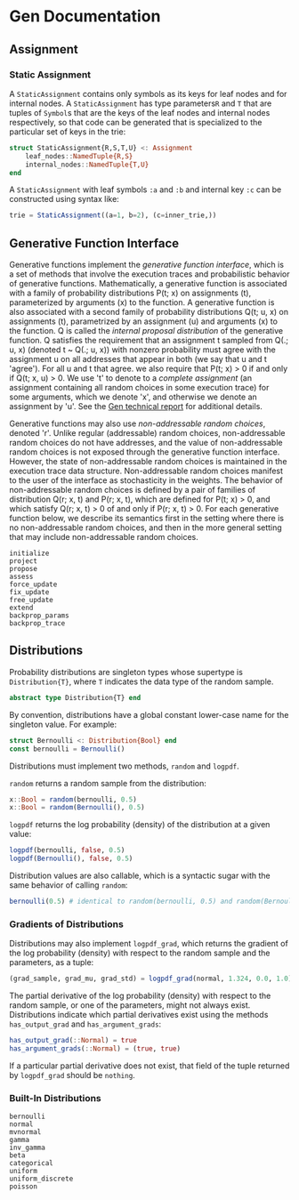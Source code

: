 # Gen Documentation

## Assignment

### Static Assignment

A `StaticAssignment` contains only symbols as its keys for leaf nodes and for internal nodes.
A `StaticAssignment` has type parameters`R` and `T` that are tuples of `Symbol`s that are the keys of the leaf nodes and internal nodes respectively, so that code can be generated that is specialized to the particular set of keys in the trie:

```julia
struct StaticAssignment{R,S,T,U} <: Assignment
    leaf_nodes::NamedTuple{R,S}
    internal_nodes::NamedTuple{T,U}
end 
```

A `StaticAssignment` with leaf symbols `:a` and `:b` and internal key `:c` can be constructed using syntax like:
```julia
trie = StaticAssignment((a=1, b=2), (c=inner_trie,))
```


## Generative Function Interface

Generative functions implement the *generative function interface*, which is a set of methods that involve the execution traces and probabilistic behavior of generative functions.
Mathematically, a generative function is associated with a family of probability distributions P(t; x) on assignments (t), parameterized by arguments (x) to the function.
A generative function is also associated with a second family of probability distributions Q(t; u, x) on assignments (t), parametrized by an assignment (u) and arguments (x) to the function.
Q is called the *internal proposal distribution* of the generative function.
Q satisfies the requirement that an assignment t sampled from Q(.; u, x) (denoted t ~ Q(.; u, x)) with nonzero probability must agree with the assignment u on all addresses that appear in both (we say that u and t 'agree').
For all u and t that agree. we also require that P(t; x) > 0 if and only if Q(t; x, u) > 0.
We use 't' to denote to a *complete assignment* (an assignment containing all random choices in some execution trace) for some arguments, which we denote 'x', and otherwise we denote an assignment by 'u'.
See the [Gen technical report](http://hdl.handle.net/1721.1/119255) for additional details.

Generative functions may also use *non-addressable random choices*, denoted 'r'. 
Unlike regular (addressable) random choices, non-addressable random choices do not have addresses, and the value of non-addressable random choices is not exposed through the generative function interface.
However, the state of non-addressable random choices is maintained in the execution trace data structure.
Non-addressable random choices manifest to the user of the interface as stochasticity in the weights.
The behavior of non-addressable random choices is defined by a pair of families of distribution Q(r; x, t) and P(r; x, t), which are defined for P(t; x) > 0, and which satisfy Q(r; x, t) > 0 of and only if P(r; x, t) > 0.
For each generative function below, we describe its semantics first in the setting where there is no non-addressable random choices, and then in the more general setting that may include non-addressable random choices.

```@docs
initialize
project
propose
assess
force_update
fix_update
free_update
extend
backprop_params
backprop_trace
```

## Distributions

Probability distributions are singleton types whose supertype is `Distribution{T}`, where `T` indicates the data type of the random sample.

```julia
abstract type Distribution{T} end
```

By convention, distributions have a global constant lower-case name for the singleton value.
For example:

```julia
struct Bernoulli <: Distribution{Bool} end
const bernoulli = Bernoulli()
```

Distributions must implement two methods, `random` and `logpdf`.

`random` returns a random sample from the distribution:

```julia
x::Bool = random(bernoulli, 0.5)
x::Bool = random(Bernoulli(), 0.5)
```

`logpdf` returns the log probability (density) of the distribution at a given value:

```julia
logpdf(bernoulli, false, 0.5)
logpdf(Bernoulli(), false, 0.5)
```

Distribution values are also callable, which is a syntactic sugar with the same behavior of calling `random`:

```julia
bernoulli(0.5) # identical to random(bernoulli, 0.5) and random(Bernoulli(), 0.5)
```

### Gradients of Distributions

Distributions may also implement `logpdf_grad`, which returns the gradient of the log probability (density) with respect to the random sample and the parameters, as a tuple:

```julia
(grad_sample, grad_mu, grad_std) = logpdf_grad(normal, 1.324, 0.0, 1.0)
```

The partial derivative of the log probability (density) with respect to the random sample, or one of the parameters, might not always exist.
Distributions indicate which partial derivatives exist using the methods `has_output_grad` and `has_argument_grads`:

```julia
has_output_grad(::Normal) = true
has_argument_grads(::Normal) = (true, true)
```

If a particular partial derivative does not exist, that field of the tuple returned by `logpdf_grad` should be `nothing`.


### Built-In Distributions

```@docs
bernoulli
normal
mvnormal
gamma
inv_gamma
beta
categorical
uniform
uniform_discrete
poisson
```
